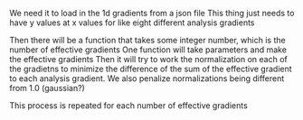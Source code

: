 

We need it to load in the 1d gradients from a json file 
This thing just needs to have y values at x values for like eight different analysis gradients

Then there will be a function that takes some integer number, which is the number of effective gradients
One function will take parameters and make the effective gradients
Then it will try to work the normalization on each of the gradietns to minimize the difference of the sum of the effective gradient to each analysis gradient. 
We also penalize normalizations being different from 1.0 (gaussian?)

This process is repeated for each number of effective gradients
